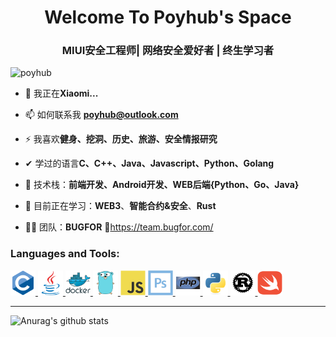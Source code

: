 <h1 align="center">Welcome To Poyhub's Space</h1>
<h3 align="center">MIUI安全工程师| 网络安全爱好者 | 终生学习者</h3>

<p align="left"> <img src="https://komarev.com/ghpvc/?username=poyhub&label=Profile%20views&color=0e75b6&style=flat" alt="poyhub" /> </p>

- 🌱 我正在**Xiaomi...**

- 📫 如何联系我 **poyhub@outlook.com**

- ⚡ 我喜欢**健身、挖洞、历史、旅游、安全情报研究**

- ✔  学过的语言**C、C++、Java、Javascript、Python、Golang**

- 🚪  技术栈：**前端开发、Android开发、WEB后端{Python、Go、Java}**

- 📕  目前正在学习：**WEB3**、**智能合约&安全**、**Rust**

- 🐱‍👤 团队：**BUGFOR** 🔗https://team.bugfor.com/
<h3 align="left">Languages and Tools:</h3>
<p align="left"> <a href="https://www.cprogramming.com/" target="_blank"> <img src="https://raw.githubusercontent.com/devicons/devicon/master/icons/c/c-original.svg" alt="c" width="40" height="40"/> </a>  <a href="https://www.cprogramming.com/" target="_blank"> <img src="https://raw.githubusercontent.com/devicons/devicon/7a4ca8aa871d6dca81691e018d31eed89cb70a76/icons/java/java-original.svg" alt="c" width="40" height="40"/> </a> <a href="https://www.docker.com/" target="_blank"> <img src="https://raw.githubusercontent.com/devicons/devicon/master/icons/docker/docker-original-wordmark.svg" alt="docker" width="40" height="40"/> </a> <a href="https://golang.org" target="_blank"> <img src="https://raw.githubusercontent.com/devicons/devicon/master/icons/go/go-original.svg" alt="go" width="40" height="40"/> </a> <a href="https://developer.mozilla.org/en-US/docs/Web/JavaScript" target="_blank"> <img src="https://raw.githubusercontent.com/devicons/devicon/master/icons/javascript/javascript-original.svg" alt="javascript" width="40" height="40"/> </a> <a href="https://www.photoshop.com/en" target="_blank"> <img src="https://raw.githubusercontent.com/devicons/devicon/master/icons/photoshop/photoshop-line.svg" alt="photoshop" width="40" height="40"/> </a> <a href="https://www.php.net" target="_blank"> <img src="https://raw.githubusercontent.com/devicons/devicon/master/icons/php/php-original.svg" alt="php" width="40" height="40"/> </a> <a href="https://www.python.org" target="_blank"> <img src="https://raw.githubusercontent.com/devicons/devicon/master/icons/python/python-original.svg" alt="python" width="40" height="40"/> </a> <a href="https://www.rust-lang.org" target="_blank"> <img src="https://raw.githubusercontent.com/devicons/devicon/master/icons/rust/rust-plain.svg" alt="rust" width="40" height="40"/> </a> <a href="https://developer.apple.com/swift/" target="_blank"> <img src="https://raw.githubusercontent.com/devicons/devicon/master/icons/swift/swift-original.svg" alt="swift" width="40" height="40"/> </a> </p>

---

![Anurag's github stats](https://github-readme-stats.vercel.app/api?username=poyhub)



